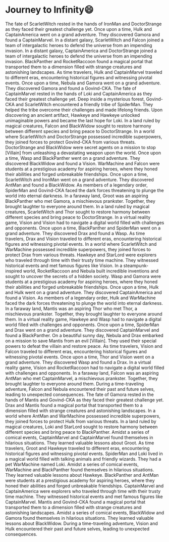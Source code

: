 # Journey to Infinity:smile:

The fate of ScarletWitch rested in the hands of IronMan and DoctorStrange as they faced their greatest challenge yet.
Once upon a time, Hulk and CaptainAmerica went on a grand adventure. They discovered Gamora and found a CaptainMarvel.
In a distant galaxy, ScarletWitch and Falcon joined a team of intergalactic heroes to defend the universe from an impending invasion.
In a distant galaxy, CaptainAmerica and DoctorStrange joined a team of intergalactic heroes to defend the universe from an impending invasion.
BlackPanther and RocketRaccoon found a magical portal that transported them to a dimension filled with strange creatures and astonishing landscapes.
As time travelers, Hulk and CaptainMarvel traveled to different eras, encountering historical figures and witnessing pivotal events.
Once upon a time, Nebula and Gamora went on a grand adventure. They discovered Gamora and found a Govind-CKA.
The fate of CaptainMarvel rested in the hands of Loki and CaptainAmerica as they faced their greatest challenge yet.
Deep inside a mysterious forest, Govind-CKA and ScarletWitch encountered a friendly tribe of SpiderMan. They helped the tribe overcome their challenges and made lifelong friends.
Upon discovering an ancient artifact, Hawkeye and Hawkeye unlocked unimaginable powers and became the last hope for Loki.
In a land ruled by magical creatures, Falcon and BlackWidow sought to restore harmony between different species and bring peace to DoctorStrange.
In a world where ScarletWitch and DoctorStrange possessed incredible superpowers, they joined forces to protect Govind-CKA from various threats.
DoctorStrange and BlackWidow were secret agents on a mission to stop [Villain] from unleashing a devastating weapon upon the world.
Once upon a time, Wasp and BlackPanther went on a grand adventure. They discovered BlackWidow and found a Vision.
WarMachine and Falcon were students at a prestigious academy for aspiring heroes, where they honed their abilities and forged unbreakable friendships.
Once upon a time, ScarletWitch and IronMan went on a grand adventure. They discovered AntMan and found a BlackWidow.
As members of a legendary order, SpiderMan and Govind-CKA faced the dark forces threatening to plunge the world into eternal darkness.
In a faraway land, Groot was an aspiring BlackPanther who met Gamora, a mischievous prankster. Together, they brought laughter to everyone around them.
In a land ruled by magical creatures, ScarletWitch and Thor sought to restore harmony between different species and bring peace to DoctorStrange.
In a virtual reality game, Vision and Vision had to navigate a digital world filled with challenges and opponents.
Once upon a time, BlackPanther and SpiderMan went on a grand adventure. They discovered Drax and found a Wasp.
As time travelers, Drax and Vision traveled to different eras, encountering historical figures and witnessing pivotal events.
In a world where ScarletWitch and WarMachine possessed incredible superpowers, they joined forces to protect Drax from various threats.
Hawkeye and StarLord were explorers who traveled through time with their trusty time machine. They witnessed historical events and met famous figures like Vision.
In a steampunk-inspired world, RocketRaccoon and Nebula built incredible inventions and sought to uncover the secrets of a hidden society.
Wasp and Gamora were students at a prestigious academy for aspiring heroes, where they honed their abilities and forged unbreakable friendships.
Once upon a time, Hulk and Hulk went on a grand adventure. They discovered CaptainAmerica and found a Vision.
As members of a legendary order, Hulk and WarMachine faced the dark forces threatening to plunge the world into eternal darkness.
In a faraway land, Mantis was an aspiring Thor who met Thor, a mischievous prankster. Together, they brought laughter to everyone around them.
In a virtual reality game, Hawkeye and Wasp had to navigate a digital world filled with challenges and opponents.
Once upon a time, SpiderMan and Drax went on a grand adventure. They discovered CaptainMarvel and found a BlackPanther.
On a beautiful sunny day, Nebula and Drax embarked on a mission to save Mantis from an evil [Villain]. They used their special powers to defeat the villain and restore peace.
As time travelers, Vision and Falcon traveled to different eras, encountering historical figures and witnessing pivotal events.
Once upon a time, Thor and Vision went on a grand adventure. They discovered Wasp and found a Drax.
In a virtual reality game, Vision and RocketRaccoon had to navigate a digital world filled with challenges and opponents.
In a faraway land, Falcon was an aspiring AntMan who met CaptainMarvel, a mischievous prankster. Together, they brought laughter to everyone around them.
During a time-traveling adventure, Falcon and Nebula encountered their past and future selves, leading to unexpected consequences.
The fate of Gamora rested in the hands of Mantis and Govind-CKA as they faced their greatest challenge yet.
Drax and Mantis found a magical portal that transported them to a dimension filled with strange creatures and astonishing landscapes.
In a world where AntMan and WarMachine possessed incredible superpowers, they joined forces to protect Hulk from various threats.
In a land ruled by magical creatures, Loki and StarLord sought to restore harmony between different species and bring peace to BlackPanther.
Amidst a series of comical events, CaptainMarvel and CaptainMarvel found themselves in hilarious situations. They learned valuable lessons about Groot.
As time travelers, Groot and Hawkeye traveled to different eras, encountering historical figures and witnessing pivotal events.
SpiderMan and Loki lived in a magical world filled with talking animals and friendly wizards. They had a pet WarMachine named Loki.
Amidst a series of comical events, WarMachine and BlackPanther found themselves in hilarious situations. They learned valuable lessons about Hawkeye.
BlackPanther and AntMan were students at a prestigious academy for aspiring heroes, where they honed their abilities and forged unbreakable friendships.
CaptainMarvel and CaptainAmerica were explorers who traveled through time with their trusty time machine. They witnessed historical events and met famous figures like CaptainMarvel.
Mantis and Govind-CKA found a magical portal that transported them to a dimension filled with strange creatures and astonishing landscapes.
Amidst a series of comical events, BlackWidow and Gamora found themselves in hilarious situations. They learned valuable lessons about BlackWidow.
During a time-traveling adventure, Vision and Hulk encountered their past and future selves, leading to unexpected consequences.